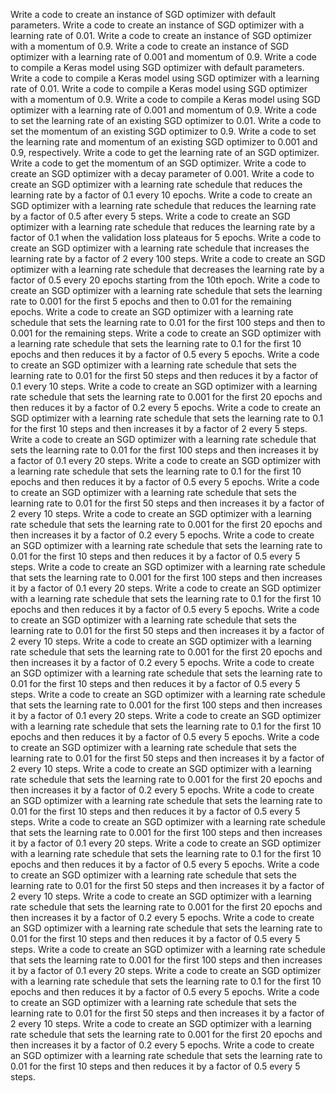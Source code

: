 Write a code to create an instance of SGD optimizer with default parameters.
Write a code to create an instance of SGD optimizer with a learning rate of 0.01.
Write a code to create an instance of SGD optimizer with a momentum of 0.9.
Write a code to create an instance of SGD optimizer with a learning rate of 0.001 and momentum of 0.9.
Write a code to compile a Keras model using SGD optimizer with default parameters.
Write a code to compile a Keras model using SGD optimizer with a learning rate of 0.01.
Write a code to compile a Keras model using SGD optimizer with a momentum of 0.9.
Write a code to compile a Keras model using SGD optimizer with a learning rate of 0.001 and momentum of 0.9.
Write a code to set the learning rate of an existing SGD optimizer to 0.01.
Write a code to set the momentum of an existing SGD optimizer to 0.9.
Write a code to set the learning rate and momentum of an existing SGD optimizer to 0.001 and 0.9, respectively.
Write a code to get the learning rate of an SGD optimizer.
Write a code to get the momentum of an SGD optimizer.
Write a code to create an SGD optimizer with a decay parameter of 0.001.
Write a code to create an SGD optimizer with a learning rate schedule that reduces the learning rate by a factor of 0.1 every 10 epochs.
Write a code to create an SGD optimizer with a learning rate schedule that reduces the learning rate by a factor of 0.5 after every 5 steps.
Write a code to create an SGD optimizer with a learning rate schedule that reduces the learning rate by a factor of 0.1 when the validation loss plateaus for 5 epochs.
Write a code to create an SGD optimizer with a learning rate schedule that increases the learning rate by a factor of 2 every 100 steps.
Write a code to create an SGD optimizer with a learning rate schedule that decreases the learning rate by a factor of 0.5 every 20 epochs starting from the 10th epoch.
Write a code to create an SGD optimizer with a learning rate schedule that sets the learning rate to 0.001 for the first 5 epochs and then to 0.01 for the remaining epochs.
Write a code to create an SGD optimizer with a learning rate schedule that sets the learning rate to 0.01 for the first 100 steps and then to 0.001 for the remaining steps.
Write a code to create an SGD optimizer with a learning rate schedule that sets the learning rate to 0.1 for the first 10 epochs and then reduces it by a factor of 0.5 every 5 epochs.
Write a code to create an SGD optimizer with a learning rate schedule that sets the learning rate to 0.01 for the first 50 steps and then reduces it by a factor of 0.1 every 10 steps.
Write a code to create an SGD optimizer with a learning rate schedule that sets the learning rate to 0.001 for the first 20 epochs and then reduces it by a factor of 0.2 every 5 epochs.
Write a code to create an SGD optimizer with a learning rate schedule that sets the learning rate to 0.1 for the first 10 steps and then increases it by a factor of 2 every 5 steps.
Write a code to create an SGD optimizer with a learning rate schedule that sets the learning rate to 0.01 for the first 100 steps and then increases it by a factor of 0.1 every 20 steps.
Write a code to create an SGD optimizer with a learning rate schedule that sets the learning rate to 0.1 for the first 10 epochs and then reduces it by a factor of 0.5 every 5 epochs.
Write a code to create an SGD optimizer with a learning rate schedule that sets the learning rate to 0.01 for the first 50 steps and then increases it by a factor of 2 every 10 steps.
Write a code to create an SGD optimizer with a learning rate schedule that sets the learning rate to 0.001 for the first 20 epochs and then increases it by a factor of 0.2 every 5 epochs.
Write a code to create an SGD optimizer with a learning rate schedule that sets the learning rate to 0.01 for the first 10 steps and then reduces it by a factor of 0.5 every 5 steps.
Write a code to create an SGD optimizer with a learning rate schedule that sets the learning rate to 0.001 for the first 100 steps and then increases it by a factor of 0.1 every 20 steps.
Write a code to create an SGD optimizer with a learning rate schedule that sets the learning rate to 0.1 for the first 10 epochs and then reduces it by a factor of 0.5 every 5 epochs.
Write a code to create an SGD optimizer with a learning rate schedule that sets the learning rate to 0.01 for the first 50 steps and then increases it by a factor of 2 every 10 steps.
Write a code to create an SGD optimizer with a learning rate schedule that sets the learning rate to 0.001 for the first 20 epochs and then increases it by a factor of 0.2 every 5 epochs.
Write a code to create an SGD optimizer with a learning rate schedule that sets the learning rate to 0.01 for the first 10 steps and then reduces it by a factor of 0.5 every 5 steps.
Write a code to create an SGD optimizer with a learning rate schedule that sets the learning rate to 0.001 for the first 100 steps and then increases it by a factor of 0.1 every 20 steps.
Write a code to create an SGD optimizer with a learning rate schedule that sets the learning rate to 0.1 for the first 10 epochs and then reduces it by a factor of 0.5 every 5 epochs.
Write a code to create an SGD optimizer with a learning rate schedule that sets the learning rate to 0.01 for the first 50 steps and then increases it by a factor of 2 every 10 steps.
Write a code to create an SGD optimizer with a learning rate schedule that sets the learning rate to 0.001 for the first 20 epochs and then increases it by a factor of 0.2 every 5 epochs.
Write a code to create an SGD optimizer with a learning rate schedule that sets the learning rate to 0.01 for the first 10 steps and then reduces it by a factor of 0.5 every 5 steps.
Write a code to create an SGD optimizer with a learning rate schedule that sets the learning rate to 0.001 for the first 100 steps and then increases it by a factor of 0.1 every 20 steps.
Write a code to create an SGD optimizer with a learning rate schedule that sets the learning rate to 0.1 for the first 10 epochs and then reduces it by a factor of 0.5 every 5 epochs.
Write a code to create an SGD optimizer with a learning rate schedule that sets the learning rate to 0.01 for the first 50 steps and then increases it by a factor of 2 every 10 steps.
Write a code to create an SGD optimizer with a learning rate schedule that sets the learning rate to 0.001 for the first 20 epochs and then increases it by a factor of 0.2 every 5 epochs.
Write a code to create an SGD optimizer with a learning rate schedule that sets the learning rate to 0.01 for the first 10 steps and then reduces it by a factor of 0.5 every 5 steps.
Write a code to create an SGD optimizer with a learning rate schedule that sets the learning rate to 0.001 for the first 100 steps and then increases it by a factor of 0.1 every 20 steps.
Write a code to create an SGD optimizer with a learning rate schedule that sets the learning rate to 0.1 for the first 10 epochs and then reduces it by a factor of 0.5 every 5 epochs.
Write a code to create an SGD optimizer with a learning rate schedule that sets the learning rate to 0.01 for the first 50 steps and then increases it by a factor of 2 every 10 steps.
Write a code to create an SGD optimizer with a learning rate schedule that sets the learning rate to 0.001 for the first 20 epochs and then increases it by a factor of 0.2 every 5 epochs.
Write a code to create an SGD optimizer with a learning rate schedule that sets the learning rate to 0.01 for the first 10 steps and then reduces it by a factor of 0.5 every 5 steps.